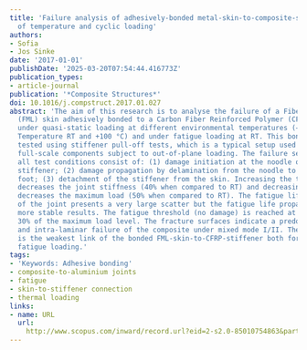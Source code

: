 ```yaml
---
title: 'Failure analysis of adhesively-bonded metal-skin-to-composite-stiffener: Effect
  of temperature and cyclic loading'
authors:
- Sofia
- Jos Sinke
date: '2017-01-01'
publishDate: '2025-03-20T07:54:44.416773Z'
publication_types:
- article-journal
publication: '*Composite Structures*'
doi: 10.1016/j.compstruct.2017.01.027
abstract: 'The aim of this research is to analyse the failure of a Fiber Metal Laminate
  (FML) skin adhesively bonded to a Carbon Fiber Reinforced Polymer (CFRP) stiffener,
  under quasi-static loading at different environmental temperatures (−55 °C, Room
  Temperature RT and +100 °C) and under fatigue loading at RT. This bonded joint was
  tested using stiffener pull-off tests, which is a typical setup used to simulate
  full-scale components subject to out-of-plane loading. The failure sequence for
  all test conditions consist of: (1) damage initiation at the noodle of the CFRP
  stiffener; (2) damage propagation by delamination from the noodle to the stiffener
  foot; (3) detachment of the stiffener from the skin. Increasing the temperature,
  decreases the joint stiffness (40% when compared to RT) and decreasing the temperature
  decreases the maximum load (50% when compared to RT). The fatigue life initiation
  of the joint presents a very large scatter but the fatigue life propagation presents
  more stable results. The fatigue threshold (no damage) is reached at approximately
  30% of the maximum load level. The fracture surfaces indicate a predominant inter
  and intra-laminar failure of the composite under mixed mode I/II. The CFRP stiffener
  is the weakest link of the bonded FML-skin-to-CFRP-stiffener both for static and
  fatigue loading.'
tags:
- 'Keywords: Adhesive bonding'
- composite-to-aluminium joints
- fatigue
- skin-to-stiffener connection
- thermal loading
links:
- name: URL
  url: 
    http://www.scopus.com/inward/record.url?eid=2-s2.0-85010754863&partnerID=MN8TOARS
---
```

